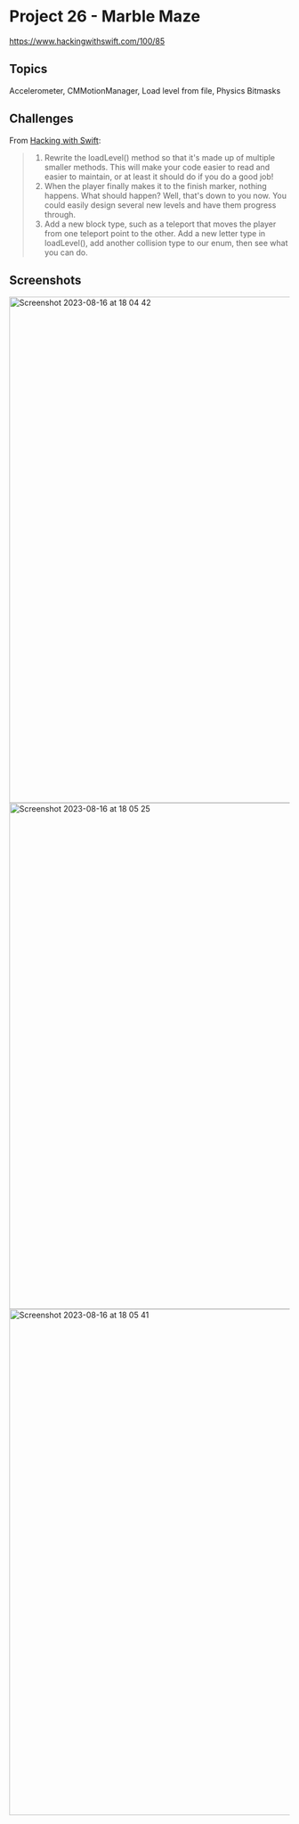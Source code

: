 # Project 26 - Marble Maze

https://www.hackingwithswift.com/100/85

## Topics

Accelerometer, CMMotionManager, Load level from file, Physics Bitmasks

## Challenges

From [Hacking with Swift](https://www.hackingwithswift.com/read/26/5/wrap-up):
>1. Rewrite the loadLevel() method so that it's made up of multiple smaller methods. This will make your code easier to read and easier to maintain, or at least it should do if you do a good job!
>2. When the player finally makes it to the finish marker, nothing happens. What should happen? Well, that's down to you now. You could easily design several new levels and have them progress through.
>3. Add a new block type, such as a teleport that moves the player from one teleport point to the other. Add a new letter type in loadLevel(), add another collision type to our enum, then see what you can do.

## Screenshots
<img width="908" alt="Screenshot 2023-08-16 at 18 04 42" src="https://github.com/juliobraganca/100-days-of-swift/assets/127988357/63980227-238d-462f-926f-a7f8011511ad">
<img width="908" alt="Screenshot 2023-08-16 at 18 05 25" src="https://github.com/juliobraganca/100-days-of-swift/assets/127988357/5f65109f-44c7-47ce-8a87-e48105750783">
<img width="908" alt="Screenshot 2023-08-16 at 18 05 41" src="https://github.com/juliobraganca/100-days-of-swift/assets/127988357/99f8caae-b476-48a4-a615-c7ad6f18b68a">
